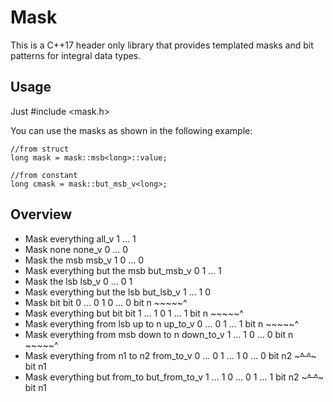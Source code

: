 Mask
====
This is a C++17 header only library that provides templated masks and bit
patterns for integral data types.

Usage
-----

Just #include <mask.h>

You can use the masks as shown in the following example:

    //from struct
    long mask = mask::msb<long>::value;

    //from constant
    long cmask = mask::but_msb_v<long>;

Overview
--------
* Mask everything                       all_v           1 ... 1
* Mask none                             none_v          0 ... 0
* Mask the msb                          msb_v           1 0 ... 0
* Mask everything but the msb           but_msb_v       0 1 ... 1
* Mask the lsb                          lsb_v           0 ... 0 1
* Mask everything but the lsb           but_lsb_v       1 ... 1 0
* Mask bit                              bit             0 ... 0 1 0 ... 0
                                                     bit n ~~~~~^
* Mask everything but bit               bit             1 ... 1 0 1 ... 1
                                                     bit n ~~~~~^
* Mask everything from lsb up to n      up_to_v         0 ... 0 1 ... 1
                                                     bit n ~~~~~^
* Mask everything from msb down to n    down_to_v       1 ... 1 0 ... 0
                                                   bit n ~~~~~^ 
* Mask everything from n1 to n2         from_to_v       0 ... 0 1 ... 1 0 ... 0
                                                    bit n2 ~~~~~^     ^~~~~~ bit n1
* Mask everything but from_to           but_from_to_v   1 ... 1 0 ... 0 1 ... 1
                                                    bit n2 ~~~~~^     ^~~~~~ bit n1
